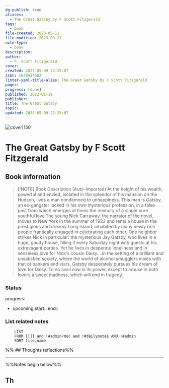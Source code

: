 ```yaml
---
dg-publish: true
aliases:
  - The Great Gatsby by F Scott Fitzgerald
tags:
  - book
file-created: 2023-05-11
file-modified: 2023-09-21
note-type:
  - book
description: 
author:
  - F. Scott Fitzgerald
cover: 
created: 2023-05-09 22:25:07
isbn: 1638434662
linter-yaml-title-alias: The Great Gatsby by F Scott Fitzgerald
pages: 
progress: [done]
published: 2022-01-19
publisher: 
title: The Great Gatsby
topic: 
updated: 2023-05-09 22:25:07
---
```


![cover|150]()

# The Great Gatsby by F Scott Fitzgerald

## Book information

> [!NOTE] Book Description (Auto-Imported)
> At the height of his wealth, powerful and envied, isolated in the splendor of his mansion on the Hudson, lives a man condemned to unhappiness. This man is Gatsby, an ex-gangster locked in his own mysterious profession, in a false past from which emerges at times the memory of a single pure youthful love.The young Nick Carraway, the narrator of the novel, moves to New York in the summer of 1922 and rents a house in the prestigious and dreamy Long Island, inhabited by many newly rich people frantically engaged in celebrating each other. One neighbor strikes Nick in particular: the mysterious Jay Gatsby, who lives in a huge, gaudy house, filling it every Saturday night with guests at his extravagant parties. Yet he lives in desperate loneliness and in senseless love for Nick's cousin Daisy….In the setting of a brilliant and unsatisfied society, where the world of alcohol smugglers mixes with that of bankers and stars, Gatsby desperately pursues his dream of love for Daisy. To no avail now is its power, except to arouse in both lovers a sweet madness, which will end in tragedy.

### Status

progress:
 - upcoming
start::
end::

### List related notes

```dataview
	LIST
	FROM [[]] and !#admin/moc and !#dailynotes AND !#admin
	SORT file.name
```

%% ## Thoughts reflections%%

---
%%Notes begin below%%

## Th
